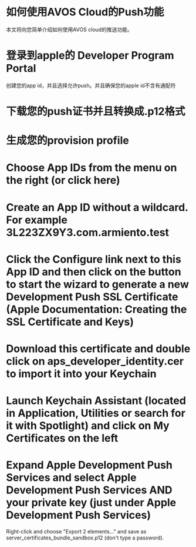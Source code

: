 # 如何使用AVOS  Cloud的Push功能

本文将向您简单介绍如何使用AVOS cloud的推送功能。


# 登录到apple的 Developer Program Portal

创建您的app id，并且选择允许push。并且确保您的apple id不含有通配符

# 下载您的push证书并且转换成.p12格式

# 生成您的provision profile

# 


# Choose App IDs from the menu on the right (or click here)

# Create an App ID without a wildcard. For example 3L223ZX9Y3.com.armiento.test

# Click the Configure link next to this App ID and then click on the button to start the wizard to generate a new Development Push SSL Certificate (Apple Documentation: Creating the SSL Certificate and Keys)

# Download this certificate and double click on aps_developer_identity.cer to import it into your Keychain

# Launch Keychain Assistant (located in Application, Utilities or search for it with Spotlight) and click on My Certificates on the left

# Expand Apple Development Push Services and select Apple Development Push Services AND your private key (just under Apple Development Push Services)
Right-click and choose "Export 2 elements..." and save as server_certificates_bundle_sandbox.p12 (don't type a password).
